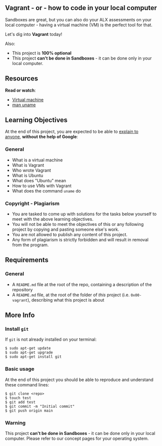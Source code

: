 Vagrant - or - how to code in your local computer 
-------------------------------------------------

Sandboxes are great, but you can also do your ALX assessments on your local computer - having a virtual machine (VM) is the perfect tool for that.

Let's dig into **Vagrant** today!

Also:

-   This project is **100% optional**
-   This project **can't be done in Sandboxes** - it can be done only in your local computer.

Resources
---------

**Read or watch**:

-   [Virtual machine](https://intranet.alxswe.com/rltoken/eoV8V_5fgzW_UhJ3PtVyWw "Virtual machine")
-   [man uname](https://intranet.alxswe.com/rltoken/Z4MowYniH5YJoZo4jZgIBw "man uname")

Learning Objectives
-------------------

At the end of this project, you are expected to be able to [explain to anyone](https://intranet.alxswe.com/rltoken/g5OVhHRsT0jjsvUI1Y8jgw "explain to anyone"), **without the help of Google**:

### General

-   What is a virtual machine
-   What is Vagrant
-   Who wrote Vagrant
-   What is Ubuntu
-   What does "Ubuntu" mean
-   How to use VMs with Vagrant
-   What does the command `uname` do

### Copyright - Plagiarism

-   You are tasked to come up with solutions for the tasks below yourself to meet with the above learning objectives.
-   You will not be able to meet the objectives of this or any following project by copying and pasting someone else's work.
-   You are not allowed to publish any content of this project.
-   Any form of plagiarism is strictly forbidden and will result in removal from the program.

Requirements
------------

### General

-   A `README.md` file at the root of the repo, containing a description of the repository
-   A `README.md` file, at the root of the folder of *this* project (i.e. `0x00-vagrant`), describing what this project is about

More Info
---------

### Install `git`

If `git` is not already installed on your terminal:

```
$ sudo apt-get update
$ sudo apt-get upgrade
$ sudo apt-get install git

```

### Basic usage

At the end of this project you should be able to reproduce and understand these command lines:

```
$ git clone <repo>
$ touch test
$ git add test
$ git commit -m "Initial commit"
$ git push origin main

```

### Warning

This project **can't be done in Sandboxes** - it can be done only in your local computer. Please refer to our concept pages for your operating system.
